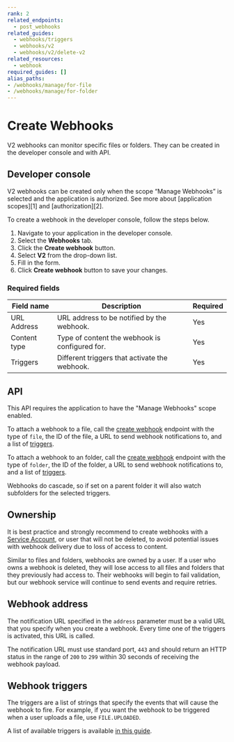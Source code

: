 ```yaml
---
rank: 2
related_endpoints:
  - post_webhooks
related_guides:
  - webhooks/triggers
  - webhooks/v2
  - webhooks/v2/delete-v2
related_resources: 
  - webhook
required_guides: []
alias_paths:
- /webhooks/manage/for-file
- /webhooks/manage/for-folder
---
```


# Create Webhooks

V2 webhooks can monitor specific files or folders. They can be
created in the developer console and with API. 

## Developer console

<Message type='warning'>
  V2 webhooks can be created only when the scope “Manage Webhooks”
  is selected and the application is authorized. See more about
  [application scopes][1] and [authorization][2].
</Message>

To create a webhook in the developer console, follow the steps below.

1. Navigate to your application in the developer console.
2. Select the **Webhooks** tab.
3. Click the **Create webhook** button.
4. Select **V2** from the drop-down list.
5. Fill in the form.
6. Click **Create webhook** button to save your changes.

### Required fields

| Field name | Description | Required |
| --- | --- | --- |
| URL Address | URL address to be notified by the webhook. | Yes |
| Content type | Type of content the webhook is configured for. | Yes |
| Triggers | Different triggers that activate the webhook. | Yes |

## API

<Message type='warning'>
  This API requires the application to have the "Manage Webhooks" scope enabled.
</Message>

To attach a webhook to a file, call the [create webhook][1] endpoint with the
type of `file`, the ID of the file, a URL to send webhook notifications to, and
a list of [triggers][2].

<Samples id='post_webhooks' />

To attach a webhook to an folder, call the [create webhook][1] endpoint with the
type of `folder`, the ID of the folder, a URL to send webhook notifications to,
and a list of [triggers][2]. 

<Samples id='post_webhooks' variant='for_folder' />

<Message type='notice'>
  Webhooks do cascade, so if set on a parent folder it will also watch
  subfolders for the selected triggers.
</Message>

## Ownership 

It is best practice and strongly recommend to create webhooks with a 
[Service Account][sa], or user that will not be deleted, to avoid potential
issues with webhook delivery due to loss of access to content. 

Similar to files and folders, webhooks are owned by a user. If a user who owns a
webhook is deleted, they will lose access to all files and folders that they
previously had access to. Their webhooks will begin to fail validation, but our
webhook service will continue to send events and require retries.

## Webhook address

The notification URL specified in the `address` parameter must be a valid URL
that you specify when you create a webhook. Every time one of the triggers is
activated, this URL is called.

The notification URL must use standard port, `443` and should return
an HTTP status in the range of `200` to `299` within 30 seconds of receiving
the webhook payload.

## Webhook triggers

The triggers are a list of strings that specify the events that will cause the
webhook to fire. For example, if you want the webhook to be triggered
when a user uploads a file, use `FILE.UPLOADED`.

A list of available triggers is available [in this guide][2].

[1]: g://applications
[2]: g://authorization
[3]: e://post_webhooks
[4]: g://webhooks/triggers
[sa]: g://getting-started/user-types/service-account
